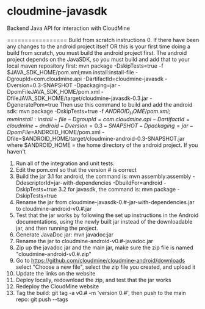 cloudmine-javasdk
=================

Backend Java API for interaction with CloudMine

=================
Build from scratch instructions
0. 
If there have been any changes to the android project itself OR this is your first time doing a build from scratch, you must build the android project first. The android project depends on the JavaSDK, so you must build and add that to your local maven repository first:
mvn package -DskipTests=true -f $JAVA_SDK_HOME/pom.xml;mvn install:install-file -DgroupId=com.cloudmine.api -DartifactId=cloudmine-javasdk -Dversion=0.3-SNAPSHOT -Dpackaging=jar -DpomFileJAVA_SDK_HOME/pom.xml -DfileJAVA_SDK_HOME/target/cloudmine-javasdk-0.3.jar -DgeneratePom=true
Then use this command to build and add the android sdk:
mvn package -DskipTests=true -f $ANDROID_HOME/pom.xml;mvn install:install-file -DgroupId=com.cloudmine.api -DartifactId=cloudmine-android -Dversion=0.3-SNAPSHOT -Dpackaging=jar -DpomFile=$ANDROID_HOME/pom.xml -Dfile=$ANDROID_HOME/target/cloudmine-android-0.3-SNAPSHOT.jar
where $ANDROID_HOME = the home directory of the android project.
If you haven't 
1. Run all of the integration and unit tests. 
2. Edit the pom.xml so that the version # is correct
3. Build the jar
3.1 for android, the command is: mvn assembly:assembly -DdescriptorId=jar-with-dependencies -DbuildFor=android -DskipTests=true
3.2 for javasdk, the command is: mvn package -DskipTests=true
4. Rename the jar from cloudmine-javasdk-0.#-jar-with-dependencies.jar to cloudmine-android-v0.#.jar
5. Test that the jar works by following the set up instructions in the Android documentations, using the newly built jar instead of the downloadable jar, and then running the project.
6. Generate JavaDoc jar: mvn javadoc:jar 
7. Rename the jar to cloudmine-android-v0.#-javadoc.jar
8. Zip up the javadoc jar and the main jar, make sure the zip file is named "cloudmine-android-v0.#.zip"
9. Go to https://github.com/cloudmine/cloudmine-android/downloads select "Choose a new file", select the zip file you created, and upload it
10. Update the links on the website
11. Deploy locally, redownload the zip, and test that the jar works
12. Redeploy the CloudMine website
13. Tag the build: git tag -a v0.# -m 'version 0.#', then push to the main repo: git push --tags